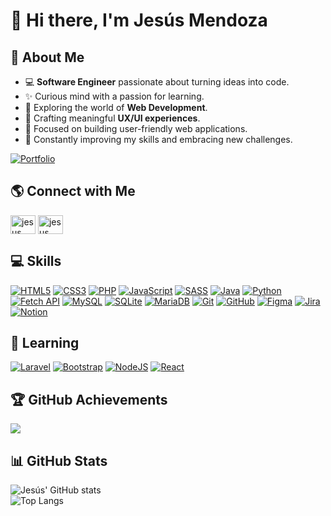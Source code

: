 # 👋 Hi there, I'm Jesús Mendoza 

<!--
**jmendozadev/jmendozadev** is a ✨ _special_ ✨ repository because its `README.md` (this file) appears on your GitHub profile.

Here are some ideas to get you started:

- 🔭 I’m currently working on ...
- 🌱 I’m currently learning ...
- 👯 I’m looking to collaborate on ...
- 🤔 I’m looking for help with ...
- 💬 Ask me about ...
- 📫 How to reach me: ...
- 😄 Pronouns: ...
- ⚡ Fun fact: ...
-->
## 🌟 About Me    
- 💻 **Software Engineer** passionate about turning ideas into code. 
- ✨ Curious mind with a passion for learning.
- 🚀 Exploring the world of **Web Development**.
- 🎨 Crafting meaningful **UX/UI experiences**. 
- 🎯 Focused on building user-friendly web applications. 
- 🌱 Constantly improving my skills and embracing new challenges.

[![Portfolio](https://img.shields.io/badge/Check%20out-My%20Portfolio-0A66C2?style=for-the-badge&logo=internet-explorer&logoColor=white)]([https://jmendozadev.netlify.app/](https://jmendozadev.github.io/mi-portafolio-web/))

## 🌎 Connect with Me
<p align="left">
<a href="https://www.linkedin.com/in/jmendoza-dev/" target="blank"><img align="center" src="https://raw.githubusercontent.com/rahuldkjain/github-profile-readme-generator/master/src/images/icons/Social/linked-in-alt.svg" alt="jesus mendoza linkendin" height="30" width="40" /></a>
<a href="https://www.instagram.com/jmendozadev/" target="blank"><img align="center" src="https://raw.githubusercontent.com/rahuldkjain/github-profile-readme-generator/master/src/images/icons/Social/instagram.svg" alt="jesus mendoza ig" height="30" width="40" /></a>
</p>

## 💻 Skills
[![HTML5](https://img.shields.io/badge/html5-%23E34F26.svg?style=for-the-badge&logo=html5&logoColor=white)](https://developer.mozilla.org/en-US/docs/Web/Guide/HTML/HTML5)
[![CSS3](https://img.shields.io/badge/css3-%231572B6.svg?style=for-the-badge&logo=css3&logoColor=white)](https://developer.mozilla.org/en-US/docs/Web/CSS)
[![PHP](https://img.shields.io/badge/php-%23777BB4.svg?style=for-the-badge&logo=php&logoColor=white)](https://www.php.net/)
[![JavaScript](https://img.shields.io/badge/javascript-%23323330.svg?style=for-the-badge&logo=javascript&logoColor=%23F7DF1E)](https://developer.mozilla.org/en-US/docs/Web/JavaScript)
[![SASS](https://img.shields.io/badge/SASS-hotpink.svg?style=for-the-badge&logo=SASS&logoColor=white)](https://sass-lang.com/)
[![Java](https://img.shields.io/badge/java-%23ED8B00.svg?style=for-the-badge&logo=openjdk&logoColor=white)](https://www.java.com/)
[![Python](https://img.shields.io/badge/python-3670A0?style=for-the-badge&logo=python&logoColor=ffdd54)](https://www.python.org/)
[![Fetch API](https://img.shields.io/badge/Fetch-FF6F00?style=for-the-badge&logo=javascript&logoColor=fff)](https://developer.mozilla.org/es/docs/Web/API/Fetch_API/Using_Fetch)
[![MySQL](https://img.shields.io/badge/mysql-4479A1.svg?style=for-the-badge&logo=mysql&logoColor=white)](https://www.mysql.com/)
[![SQLite](https://img.shields.io/badge/sqlite-003B57.svg?style=for-the-badge&logo=sqlite&logoColor=white)](https://www.sqlite.org/)
[![MariaDB](https://img.shields.io/badge/MariaDB-003545?style=for-the-badge&logo=mariadb&logoColor=white)](https://mariadb.org/)
[![Git](https://img.shields.io/badge/git-%23F05033.svg?style=for-the-badge&logo=git&logoColor=white)](https://git-scm.com/)
[![GitHub](https://img.shields.io/badge/github-%23121011.svg?style=for-the-badge&logo=github&logoColor=white)](https://github.com/)
[![Figma](https://img.shields.io/badge/figma-%23F24E1E.svg?style=for-the-badge&logo=figma&logoColor=white)](https://www.figma.com/)
[![Jira](https://img.shields.io/badge/jira-%230A0FFF.svg?style=for-the-badge&logo=jira&logoColor=white)](https://www.atlassian.com/software/jira)
[![Notion](https://img.shields.io/badge/Notion-%23000000.svg?style=for-the-badge&logo=notion&logoColor=white)](https://www.notion.so/)

## 📝 Learning
[![Laravel](https://img.shields.io/badge/laravel-%23FF2D20.svg?style=for-the-badge&logo=laravel&logoColor=white)](https://laravel.com/)
[![Bootstrap](https://img.shields.io/badge/bootstrap-%238511FA.svg?style=for-the-badge&logo=bootstrap&logoColor=white)](https://getbootstrap.com/)
[![NodeJS](https://img.shields.io/badge/node.js-6DA55F?style=for-the-badge&logo=node.js&logoColor=white)](https://nodejs.org/)
[![React](https://img.shields.io/badge/react-%2320232a.svg?style=for-the-badge&logo=react&logoColor=%2361DAFB)](https://reactjs.org/)

## 🏆 GitHub Achievements
![](https://github-profile-trophy.vercel.app/?username=jmendozadev&theme=radical&no-frame=false&no-bg=true&margin-w=4)

## 📊 GitHub Stats  
![Jesús' GitHub stats](https://nirzak-streak-stats.vercel.app/?user=jmendozadev&theme=github_dark&hide_border=false)<br/>
![Top Langs](https://github-readme-stats.vercel.app/api/top-langs/?username=jmendozadev&theme=github_dark&hide_border=false&include_all_commits=true&count_private=false&layout=compact)
